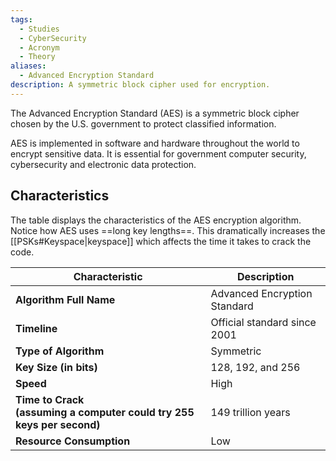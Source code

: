 ```yaml
---
tags:
  - Studies
  - CyberSecurity
  - Acronym
  - Theory
aliases:
  - Advanced Encryption Standard
description: A symmetric block cipher used for encryption.
---
```

The Advanced Encryption Standard (AES) is a symmetric block cipher chosen by the U.S. government to protect classified information. 

AES is implemented in software and hardware throughout the world to encrypt sensitive data. It is essential for government computer security, cybersecurity and electronic data protection.

## Characteristics

The table displays the characteristics of the AES encryption algorithm. Notice how AES uses ==long key lengths==. This dramatically increases the [[PSKs#Keyspace|keyspace]] which affects the time it takes to crack the code.

|**Characteristic**|Description|
|---|---|
|**Algorithm Full Name**|Advanced Encryption Standard|
|**Timeline**|Official standard since 2001|
|**Type of Algorithm**|Symmetric|
|**Key Size (in bits)**|128, 192, and 256|
|**Speed**|High|
|**Time to Crack  <br>(assuming a computer could try 255 keys per second)**|149 trillion years|
|**Resource Consumption**|Low|